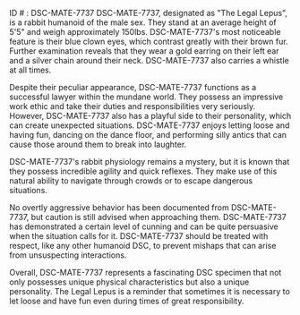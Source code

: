 ID # : DSC-MATE-7737
DSC-MATE-7737, designated as "The Legal Lepus", is a rabbit humanoid of the male sex. They stand at an average height of 5'5" and weigh approximately 150lbs. DSC-MATE-7737's most noticeable feature is their blue clown eyes, which contrast greatly with their brown fur. Further examination reveals that they wear a gold earring on their left ear and a silver chain around their neck. DSC-MATE-7737 also carries a whistle at all times.

Despite their peculiar appearance, DSC-MATE-7737 functions as a successful lawyer within the mundane world. They possess an impressive work ethic and take their duties and responsibilities very seriously. However, DSC-MATE-7737 also has a playful side to their personality, which can create unexpected situations. DSC-MATE-7737 enjoys letting loose and having fun, dancing on the dance floor, and performing silly antics that can cause those around them to break into laughter.

DSC-MATE-7737's rabbit physiology remains a mystery, but it is known that they possess incredible agility and quick reflexes. They make use of this natural ability to navigate through crowds or to escape dangerous situations.

No overtly aggressive behavior has been documented from DSC-MATE-7737, but caution is still advised when approaching them. DSC-MATE-7737 has demonstrated a certain level of cunning and can be quite persuasive when the situation calls for it. DSC-MATE-7737 should be treated with respect, like any other humanoid DSC, to prevent mishaps that can arise from unsuspecting interactions.

Overall, DSC-MATE-7737 represents a fascinating DSC specimen that not only possesses unique physical characteristics but also a unique personality. The Legal Lepus is a reminder that sometimes it is necessary to let loose and have fun even during times of great responsibility.